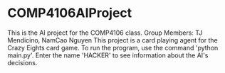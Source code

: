# COMP4106AIProject
This is the AI project for the COMP4106 class.
Group Members: TJ Mendicino, NamCao Nguyen
This project is a card playing agent for the Crazy Eights card game.
To run the program, use the command 'python main.py'.
Enter the name 'HACKER' to see information about the AI's decisions.